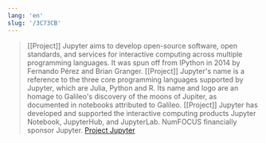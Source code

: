 ```yaml
---
lang: 'en'
slug: '/3C73CB'
---
```


> [[Project]] Jupyter aims to develop open-source software, open standards, and services for interactive computing across multiple programming languages. It was spun off from IPython in 2014 by Fernando Pérez and Brian Granger. [[Project]] Jupyter's name is a reference to the three core programming languages supported by Jupyter, which are Julia, Python and R. Its name and logo are an homage to Galileo's discovery of the moons of Jupiter, as documented in notebooks attributed to Galileo. [[Project]] Jupyter has developed and supported the interactive computing products Jupyter Notebook, JupyterHub, and JupyterLab. NumFOCUS financially sponsor Jupyter. [Project Jupyter](https://en.wikipedia.org/wiki/Project_Jupyter#Jupyter_Notebook)
